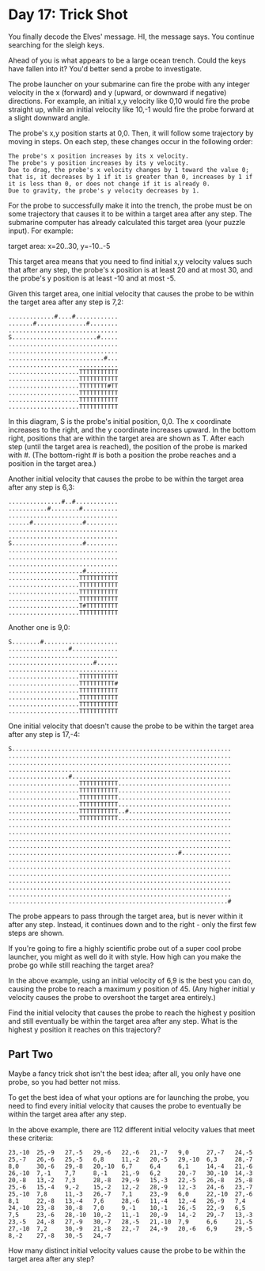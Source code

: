# Day 17: Trick Shot

You finally decode the Elves' message. HI, the message says. You continue searching for the sleigh keys.

Ahead of you is what appears to be a large ocean trench. Could the keys have fallen into it? You'd better send a probe to investigate.

The probe launcher on your submarine can fire the probe with any integer velocity in the x (forward) and y (upward, or downward if negative) directions. For example, an initial x,y velocity like 0,10 would fire the probe straight up, while an initial velocity like 10,-1 would fire the probe forward at a slight downward angle.

The probe's x,y position starts at 0,0. Then, it will follow some trajectory by moving in steps. On each step, these changes occur in the following order:

    The probe's x position increases by its x velocity.
    The probe's y position increases by its y velocity.
    Due to drag, the probe's x velocity changes by 1 toward the value 0; that is, it decreases by 1 if it is greater than 0, increases by 1 if it is less than 0, or does not change if it is already 0.
    Due to gravity, the probe's y velocity decreases by 1.

For the probe to successfully make it into the trench, the probe must be on some trajectory that causes it to be within a target area after any step. The submarine computer has already calculated this target area (your puzzle input). For example:

target area: x=20..30, y=-10..-5

This target area means that you need to find initial x,y velocity values such that after any step, the probe's x position is at least 20 and at most 30, and the probe's y position is at least -10 and at most -5.

Given this target area, one initial velocity that causes the probe to be within the target area after any step is 7,2:

```
.............#....#............
.......#..............#........
...............................
S........................#.....
...............................
...............................
...........................#...
...............................
....................TTTTTTTTTTT
....................TTTTTTTTTTT
....................TTTTTTTT#TT
....................TTTTTTTTTTT
....................TTTTTTTTTTT
....................TTTTTTTTTTT
```

In this diagram, S is the probe's initial position, 0,0. The x coordinate increases to the right, and the y coordinate increases upward. In the bottom right, positions that are within the target area are shown as T. After each step (until the target area is reached), the position of the probe is marked with #. (The bottom-right # is both a position the probe reaches and a position in the target area.)

Another initial velocity that causes the probe to be within the target area after any step is 6,3:

```
...............#..#............
...........#........#..........
...............................
......#..............#.........
...............................
...............................
S....................#.........
...............................
...............................
...............................
.....................#.........
....................TTTTTTTTTTT
....................TTTTTTTTTTT
....................TTTTTTTTTTT
....................TTTTTTTTTTT
....................T#TTTTTTTTT
....................TTTTTTTTTTT
```

Another one is 9,0:

```
S........#.....................
.................#.............
...............................
........................#......
...............................
....................TTTTTTTTTTT
....................TTTTTTTTTT#
....................TTTTTTTTTTT
....................TTTTTTTTTTT
....................TTTTTTTTTTT
....................TTTTTTTTTTT
```

One initial velocity that doesn't cause the probe to be within the target area after any step is 17,-4:

```
S..............................................................
...............................................................
...............................................................
...............................................................
.................#.............................................
....................TTTTTTTTTTT................................
....................TTTTTTTTTTT................................
....................TTTTTTTTTTT................................
....................TTTTTTTTTTT................................
....................TTTTTTTTTTT..#.............................
....................TTTTTTTTTTT................................
...............................................................
...............................................................
...............................................................
...............................................................
................................................#..............
...............................................................
...............................................................
...............................................................
...............................................................
...............................................................
...............................................................
..............................................................#
```

The probe appears to pass through the target area, but is never within it after any step. Instead, it continues down and to the right - only the first few steps are shown.

If you're going to fire a highly scientific probe out of a super cool probe launcher, you might as well do it with style. How high can you make the probe go while still reaching the target area?

In the above example, using an initial velocity of 6,9 is the best you can do, causing the probe to reach a maximum y position of 45. (Any higher initial y velocity causes the probe to overshoot the target area entirely.)

Find the initial velocity that causes the probe to reach the highest y position and still eventually be within the target area after any step. What is the highest y position it reaches on this trajectory?

## Part Two

Maybe a fancy trick shot isn't the best idea; after all, you only have one probe, so you had better not miss.

To get the best idea of what your options are for launching the probe, you need to find every initial velocity that causes the probe to eventually be within the target area after any step.

In the above example, there are 112 different initial velocity values that meet these criteria:

```
23,-10  25,-9   27,-5   29,-6   22,-6   21,-7   9,0     27,-7   24,-5
25,-7   26,-6   25,-5   6,8     11,-2   20,-5   29,-10  6,3     28,-7
8,0     30,-6   29,-8   20,-10  6,7     6,4     6,1     14,-4   21,-6
26,-10  7,-1    7,7     8,-1    21,-9   6,2     20,-7   30,-10  14,-3
20,-8   13,-2   7,3     28,-8   29,-9   15,-3   22,-5   26,-8   25,-8
25,-6   15,-4   9,-2    15,-2   12,-2   28,-9   12,-3   24,-6   23,-7
25,-10  7,8     11,-3   26,-7   7,1     23,-9   6,0     22,-10  27,-6
8,1     22,-8   13,-4   7,6     28,-6   11,-4   12,-4   26,-9   7,4
24,-10  23,-8   30,-8   7,0     9,-1    10,-1   26,-5   22,-9   6,5
7,5     23,-6   28,-10  10,-2   11,-1   20,-9   14,-2   29,-7   13,-3
23,-5   24,-8   27,-9   30,-7   28,-5   21,-10  7,9     6,6     21,-5
27,-10  7,2     30,-9   21,-8   22,-7   24,-9   20,-6   6,9     29,-5
8,-2    27,-8   30,-5   24,-7
```

How many distinct initial velocity values cause the probe to be within the target area after any step?
